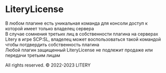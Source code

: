 # LiteryLicense
В любом плагине есть уникальная команда для консоли доступ к которой имеет только владелец сервера  
В случае сомнения третьих лиц в собственности плагина на серверах Litery в игре SCP:SL, владелец может воспользоваться такой командой чтобы потдвердить собственность плагина   
Любой плагин защищенный LiteryLicense не подлежит продаже или передачи третьим лицам

All rights reserved. © 2022-2023 LITERY
